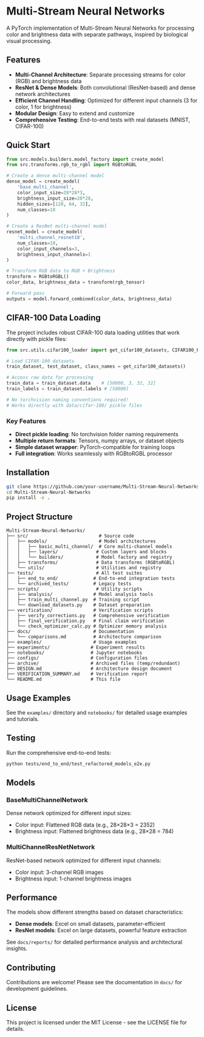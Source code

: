 # Multi-Stream Neural Networks

A PyTorch implementation of Multi-Stream Neural Networks for processing color and brightness data with separate pathways, inspired by biological visual processing.

## Features

- **Multi-Channel Architecture**: Separate processing streams for color (RGB) and brightness data
- **ResNet & Dense Models**: Both convolutional (ResNet-based) and dense network architectures
- **Efficient Channel Handling**: Optimized for different input channels (3 for color, 1 for brightness)
- **Modular Design**: Easy to extend and customize
- **Comprehensive Testing**: End-to-end tests with real datasets (MNIST, CIFAR-100)

## Quick Start

```python
from src.models.builders.model_factory import create_model
from src.transforms.rgb_to_rgbl import RGBtoRGBL

# Create a dense multi-channel model
dense_model = create_model(
    'base_multi_channel',
    color_input_size=28*28*3,
    brightness_input_size=28*28,
    hidden_sizes=[128, 64, 32],
    num_classes=10
)

# Create a ResNet multi-channel model
resnet_model = create_model(
    'multi_channel_resnet18',
    num_classes=10,
    color_input_channels=3,
    brightness_input_channels=1
)

# Transform RGB data to RGB + Brightness
transform = RGBtoRGBL()
color_data, brightness_data = transform(rgb_tensor)

# Forward pass
outputs = model.forward_combined(color_data, brightness_data)
```

## CIFAR-100 Data Loading

The project includes robust CIFAR-100 data loading utilities that work directly with pickle files:

```python
from src.utils.cifar100_loader import get_cifar100_datasets, CIFAR100_FINE_LABELS

# Load CIFAR-100 datasets
train_dataset, test_dataset, class_names = get_cifar100_datasets()

# Access raw data for processing
train_data = train_dataset.data    # [50000, 3, 32, 32]
train_labels = train_dataset.labels # [50000]

# No torchvision naming conventions required!
# Works directly with data/cifar-100/ pickle files
```

### Key Features
- **Direct pickle loading**: No torchvision folder naming requirements
- **Multiple return formats**: Tensors, numpy arrays, or dataset objects
- **Simple dataset wrapper**: PyTorch-compatible for training loops
- **Full integration**: Works seamlessly with RGBtoRGBL processor

## Installation

```bash
git clone https://github.com/your-username/Multi-Stream-Neural-Networks.git
cd Multi-Stream-Neural-Networks
pip install -e .
```

## Project Structure

```
Multi-Stream-Neural-Networks/
├── src/                          # Source code
│   ├── models/                   # Model architectures
│   │   ├── basic_multi_channel/  # Core multi-channel models
│   │   ├── layers/              # Custom layers and blocks
│   │   └── builders/            # Model factory and registry
│   ├── transforms/              # Data transforms (RGBtoRGBL)
│   └── utils/                   # Utilities and registry
├── tests/                       # All test suites
│   ├── end_to_end/             # End-to-end integration tests
│   └── archived_tests/         # Legacy tests
├── scripts/                     # Utility scripts
│   ├── analysis/               # Model analysis tools
│   ├── train_multi_channel.py  # Training script
│   └── download_datasets.py    # Dataset preparation
├── verification/               # Verification scripts
│   ├── verify_corrections.py   # Comprehensive verification
│   ├── final_verification.py   # Final claim verification
│   └── check_optimizer_calc.py # Optimizer memory analysis
├── docs/                       # Documentation
│   └── comparisons.md          # Architecture comparison
├── examples/                   # Usage examples
├── experiments/               # Experiment results
├── notebooks/                 # Jupyter notebooks
├── configs/                   # Configuration files
├── archive/                   # Archived files (temp/redundant)
├── DESIGN.md                  # Architecture design document
├── VERIFICATION_SUMMARY.md    # Verification report
└── README.md                  # This file
```

## Usage Examples

See the `examples/` directory and `notebooks/` for detailed usage examples and tutorials.

## Testing

Run the comprehensive end-to-end tests:

```bash
python tests/end_to_end/test_refactored_models_e2e.py
```

## Models

### BaseMultiChannelNetwork
Dense network optimized for different input sizes:
- Color input: Flattened RGB data (e.g., 28×28×3 = 2352)
- Brightness input: Flattened brightness data (e.g., 28×28 = 784)

### MultiChannelResNetNetwork  
ResNet-based network optimized for different input channels:
- Color input: 3-channel RGB images
- Brightness input: 1-channel brightness images

## Performance

The models show different strengths based on dataset characteristics:
- **Dense models**: Excel on small datasets, parameter-efficient
- **ResNet models**: Excel on large datasets, powerful feature extraction

See `docs/reports/` for detailed performance analysis and architectural insights.

## Contributing

Contributions are welcome! Please see the documentation in `docs/` for development guidelines.

## License

This project is licensed under the MIT License - see the LICENSE file for details.